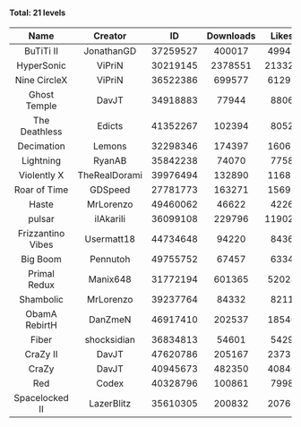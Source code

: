 #### Total: 21 levels

| Name | Creator | ID | Downloads | Likes |
|:---:|:---:|:---:|:---:|:---:|
| BuTiTi II | JonathanGD | 37259527 | 400017 | 49941
| HyperSonic | ViPriN | 30219145 | 2378551 | 213326
| Nine CircleX | ViPriN | 36522386 | 699577 | 61292
| Ghost Temple | DavJT | 34918883 | 77944 | 8806
| The Deathless | Edicts | 41352267 | 102394 | 8052
| Decimation | Lemons | 32298346 | 174397 | 16067
| Lightning | RyanAB | 35842238 | 74070 | 7758
| Violently X | TheRealDorami | 39976494 | 132890 | 11681
| Roar of Time | GDSpeed | 27781773 | 163271 | 15695
| Haste | MrLorenzo | 49460062 | 46622 | 4226
| pulsar | iIAkariIi | 36099108 | 229796 | 119029
| Frizzantino Vibes | Usermatt18 | 44734648 | 94220 | 8436
| Big Boom | Pennutoh | 49755752 | 67457 | 6334
| Primal Redux | Manix648 | 31772194 | 601365 | 52028
| Shambolic | MrLorenzo | 39237764 | 84332 | 8211
| ObamA RebirtH | DanZmeN | 46917410 | 202537 | 18540
| Fiber | shocksidian | 36834813 | 54601 | 5429
| CraZy II | DavJT | 47620786 | 205167 | 23731
| CraZy | DavJT | 40945673 | 482350 | 40840
| Red | Codex | 40328796 | 100861 | 7998
| Spacelocked II | LazerBlitz | 35610305 | 200832 | 20765
